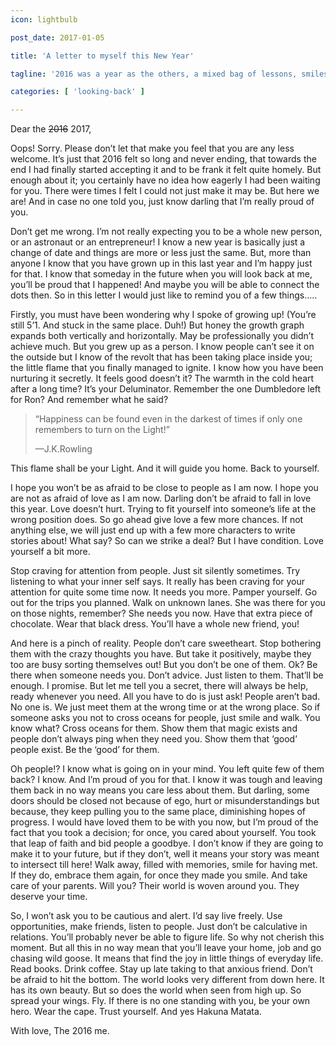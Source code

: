```yaml
---
icon: lightbulb

post_date: 2017-01-05

title: 'A letter to myself this New Year'

tagline: '2016 was a year as the others, a mixed bag of lessons, smiles, tears, love. So here is a letter from the old me to the new me reminding her of the lessons learnt, the things lost, and the encouragement to move on.'

categories: [ 'looking-back' ]

---
```


Dear the <s>2016</s> 2017,

Oops! Sorry. Please don’t let that make you feel that you are any less welcome. It’s just that 2016 felt so long and never ending, that towards the end I had finally started accepting it and to be frank it felt quite homely. But enough about it; you certainly have no idea how eagerly I had been waiting for you. There were times I felt I could not just make it may be. But here we are! And in case no one told you, just know darling that I’m really proud of you.

Don’t get me wrong. I’m not really expecting you to be a whole new person, or an astronaut or an entrepreneur! I know a new year is basically just a change of date and things are more or less just the same. But, more than anyone I know that you have grown up in this last year and I’m happy just for that. I know that someday in the future when you will look back at me, you’ll be proud that I happened! And maybe you will be able to connect the dots then. So in this letter I would just like to remind you of a few things…..

Firstly, you must have been wondering why I spoke of growing up!   (You’re still 5’1. And stuck in the same place. Duh!) But honey the growth graph expands both vertically and horizontally. May be professionally you didn’t achieve much. But you grew up as a person. I know people can’t see it on the outside but I know of the revolt that has been taking place inside you; the little flame that you finally managed to ignite. I know how you have been nurturing it secretly. It feels good doesn’t it? The warmth in the cold heart after a long time? It’s your Deluminator. Remember the one Dumbledore left for Ron? And remember what he said?

<blockquote>
  <p>“Happiness can be found even in the darkest of times if only one remembers to turn on the Light!”</p>
  <footer>—J.K.Rowling</footer>
</blockquote>

This flame shall be your Light. And it will guide you home. Back to yourself.

I hope you won’t be as afraid to be close to people as I am now. I hope you are not as afraid of love as I am now. Darling don’t be afraid to fall in love this year. Love doesn’t hurt. Trying to fit yourself into someone’s life at the wrong position does. So go ahead give love a few more chances. If not anything else, we will just end up with a few more characters to write stories about! What say? So can we strike a deal? But I have condition. Love yourself a bit more.

Stop craving for attention from people. Just sit silently sometimes. Try listening to what your inner self says. It really has been craving for your attention for quite some time now. It needs you more. Pamper yourself. Go out for the trips you planned. Walk on unknown lanes. She was there for you on those nights, remember? She needs you now. Have that extra piece of chocolate. Wear that black dress. You’ll have a whole new friend, you!

And here is a pinch of reality. People don’t care sweetheart. Stop bothering them with the crazy thoughts you have. But take it positively, maybe they too are busy sorting themselves out! But you don’t be one of them. Ok? Be there when someone needs you. Don’t advice. Just listen to them. That’ll be enough. I promise. But let me tell you a secret, there will always be help, ready whenever you need. All you have to do is just ask! People aren’t bad. No one is. We just meet them at the wrong time or at the wrong place. So if someone asks you not to cross oceans for people, just smile and walk. You know what? Cross oceans for them. Show them that magic exists and people don’t always ping when they need you. Show them that ‘good’ people exist. Be the ‘good’ for them.

Oh people!? I know what is going on in your mind. You left quite few of them back? I know. And I’m proud of you for that. I know it was tough and leaving them back in no way means you care less about them. But darling, some doors should be closed not because of ego, hurt or misunderstandings but because, they keep pulling you to the same place, diminishing hopes of progress. I would have loved them to be with you now, but I’m proud of the fact that you took a decision; for once, you cared about yourself. You took that leap of faith and bid people a goodbye. I don’t know if they are going to make it to your future, but if they don’t, well it means your story was meant to intersect till here! Walk away, filled with memories, smile for having met. If they do, embrace them again, for once they made you smile. And take care of your parents. Will you? Their world is woven around you. They deserve your time.

So, I won’t ask you to be cautious and alert. I’d say live freely. Use opportunities, make friends, listen to people. Just don’t be calculative in relations. You’ll probably never be able to figure life. So why not cherish this moment. But all this in no way mean that you’ll leave your home, job and go chasing wild goose. It means that find the joy in little things of everyday life. Read books. Drink coffee. Stay up late taking to that anxious friend. Don’t be afraid to hit the bottom. The world looks very different from down here. It has its own beauty. But so does the world when seen from high up. So spread your wings. Fly. If there is no one standing with you, be your own hero. Wear the cape. Trust yourself. And yes Hakuna Matata.

With love,
The 2016 me.


 